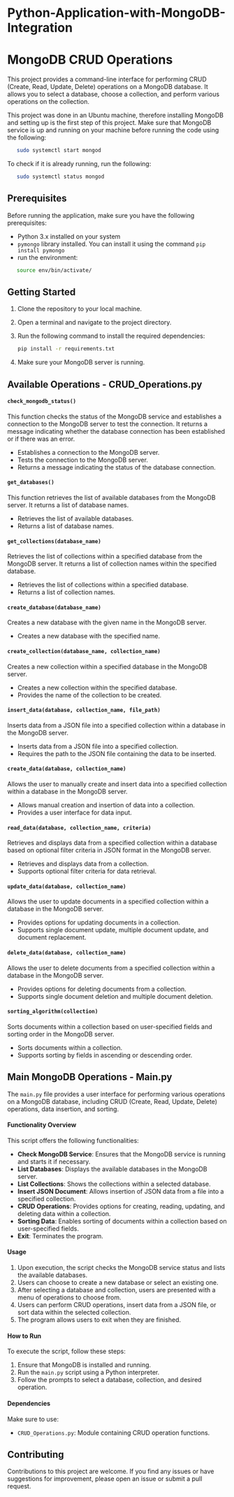 # Python-Application-with-MongoDB-Integration

# MongoDB CRUD Operations

This project provides a command-line interface for performing CRUD (Create, Read, Update, Delete) operations on a MongoDB database. It allows you to select a database, choose a collection, and perform various operations on the collection.

This project was done in an Ubuntu machine, therefore installing MongoDB and setting up is the first step of this project. Make sure that MongoDB service is up and running on your machine before running the code using the following:

   ```bash
      sudo systemctl start mongod
   ```
To check if it is already running, run the following:

   ```bash
      sudo systemctl status mongod
   ```

## Prerequisites

Before running the application, make sure you have the following prerequisites:

- Python 3.x installed on your system
- `pymongo` library installed. You can install it using the command `pip install pymongo`
- run the environment: 

```bash
   source env/bin/activate/
```

## Getting Started

1. Clone the repository to your local machine.
2. Open a terminal and navigate to the project directory.
3. Run the following command to install the required dependencies:

   ```bash
   pip install -r requirements.txt
   ```

4. Make sure your MongoDB server is running.

## Available Operations - CRUD_Operations.py

#### `check_mongodb_status()`
This function checks the status of the MongoDB service and establishes a connection to the MongoDB server to test the connection. It returns a message indicating whether the database connection has been established or if there was an error.

- Establishes a connection to the MongoDB server.
- Tests the connection to the MongoDB server.
- Returns a message indicating the status of the database connection.

#### `get_databases()`
This function retrieves the list of available databases from the MongoDB server. It returns a list of database names.

- Retrieves the list of available databases.
- Returns a list of database names.

#### `get_collections(database_name)`
Retrieves the list of collections within a specified database from the MongoDB server. It returns a list of collection names within the specified database.

- Retrieves the list of collections within a specified database.
- Returns a list of collection names.

#### `create_database(database_name)`
Creates a new database with the given name in the MongoDB server.

- Creates a new database with the specified name.

#### `create_collection(database_name, collection_name)`
Creates a new collection within a specified database in the MongoDB server.

- Creates a new collection within the specified database.
- Provides the name of the collection to be created.

#### `insert_data(database, collection_name, file_path)`
Inserts data from a JSON file into a specified collection within a database in the MongoDB server.

- Inserts data from a JSON file into a specified collection.
- Requires the path to the JSON file containing the data to be inserted.

#### `create_data(database, collection_name)`
Allows the user to manually create and insert data into a specified collection within a database in the MongoDB server.

- Allows manual creation and insertion of data into a collection.
- Provides a user interface for data input.

#### `read_data(database, collection_name, criteria)`
Retrieves and displays data from a specified collection within a database based on optional filter criteria in JSON format in the MongoDB server.

- Retrieves and displays data from a collection.
- Supports optional filter criteria for data retrieval.

#### `update_data(database, collection_name)`
Allows the user to update documents in a specified collection within a database in the MongoDB server.

- Provides options for updating documents in a collection.
- Supports single document update, multiple document update, and document replacement.

#### `delete_data(database, collection_name)`
Allows the user to delete documents from a specified collection within a database in the MongoDB server.

- Provides options for deleting documents from a collection.
- Supports single document deletion and multiple document deletion.

#### `sorting_algorithm(collection)`
Sorts documents within a collection based on user-specified fields and sorting order in the MongoDB server.

- Sorts documents within a collection.
- Supports sorting by fields in ascending or descending order.

## Main MongoDB Operations - Main.py

The `main.py` file provides a user interface for performing various operations on a MongoDB database, including CRUD (Create, Read, Update, Delete) operations, data insertion, and sorting.

#### Functionality Overview

This script offers the following functionalities:

- **Check MongoDB Service**: Ensures that the MongoDB service is running and starts it if necessary.
- **List Databases**: Displays the available databases in the MongoDB server.
- **List Collections**: Shows the collections within a selected database.
- **Insert JSON Document**: Allows insertion of JSON data from a file into a specified collection.
- **CRUD Operations**: Provides options for creating, reading, updating, and deleting data within a collection.
- **Sorting Data**: Enables sorting of documents within a collection based on user-specified fields.
- **Exit**: Terminates the program.

#### Usage

1. Upon execution, the script checks the MongoDB service status and lists the available databases.
2. Users can choose to create a new database or select an existing one.
3. After selecting a database and collection, users are presented with a menu of operations to choose from.
4. Users can perform CRUD operations, insert data from a JSON file, or sort data within the selected collection.
5. The program allows users to exit when they are finished.

#### How to Run

To execute the script, follow these steps:

1. Ensure that MongoDB is installed and running.
2. Run the `main.py` script using a Python interpreter.
3. Follow the prompts to select a database, collection, and desired operation.

#### Dependencies
Make sure to use: 
- `CRUD_Operations.py`: Module containing CRUD operation functions.

## Contributing

Contributions to this project are welcome. If you find any issues or have suggestions for improvement, please open an issue or submit a pull request.

